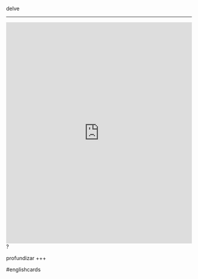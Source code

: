 delve
___
<iframe src="https://youglish.com/pronounce/delve/english" style="width:100%; height:600px;" frameborder="0"></iframe>
?

profundizar
+++

#englishcards